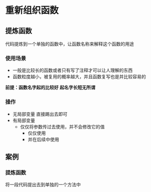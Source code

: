 # 重新组织函数

## 提炼函数

代码提炼到一个单独的函数中，让函数名称来解释这个函数的用途

### 使用场景

- 一般是比较长的函数或者只有写了注释才可以让人理解的东西
- 函数粒度越小，被复用的概率越大，并且函数复写也是并比较容易的

**前提：函数名字起的比较好**
**起名字长短无所谓**

### 操作

- 无局部变量
    直接踢出去即可
- 有局部变量
    - 仅仅将参数传过去使用，并不会修改它的值
        - 仅仅使用
        - 并在后续中使用



## 案例

### 提炼函数

将一段代码提出去到单独的一个方法中

```java

```

